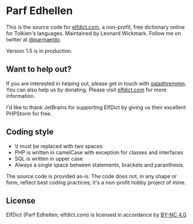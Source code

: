 Parf Edhellen
==============
This is the source code for [elfdict.com](http://www.elfdict.com), a non-profit, free dictionary online for Tolkien's languages. Maintained by Leonard Wickmark. Follow me on twitter at [@parmaeldo](https://twitter.com/parmaeldo).

Version 1.5 is in production.

Want to help out?
-----------------
If you are interested in helping out, please get in touch with [galadhremmin](https://github.com/galadhremmin).
You can also help us by donating. Please visit [elfdict.com](http://www.elfdict.com) for more information.

I'd like to thank JetBrains for supporting ElfDict by giving us their excellent PHPStorm for free.

Coding style
------------
* \t must be replaced with two spaces
* PHP is written in camelCase with exception for classes and interfaces
* SQL is written in upper case
* Always a single space between statements, brackets and paranthesis.

The source code is provided as-is. The code does not, in any shape or form, reflect best coding practices; it's a non-profit hobby project of mine.

License
-------
ElfDict (Parf Edhellen; elfdict.com) is licensed in accordance by [BY-NC 4.0](http://creativecommons.org/licenses/by-nc/4.0/).
